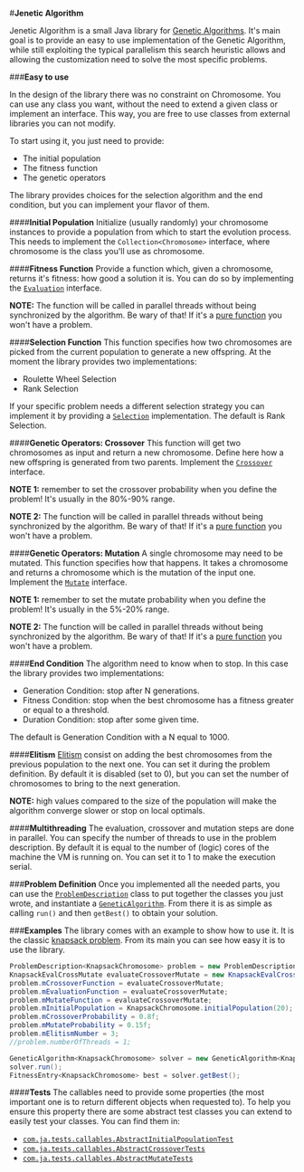 #**Jenetic Algorithm**


Jenetic Algorithm is a small Java library for [Genetic Algorithms](https://en.wikipedia.org/wiki/Genetic_algorithm).
It's main goal is to provide an easy to use implementation of the Genetic Algorithm, while still exploiting the typical parallelism this search heuristic allows and allowing the customization need to solve the most specific problems.


###**Easy to use**

In the design of the library there was no constraint on Chromosome. You can use any class you want, without the need to extend a given class or implement an interface. This way, you are free to use classes from external libraries you can not modify.

To start using it, you just need to provide:

 - The initial population
 - The fitness function
 - The genetic operators

The library provides choices for the selection algorithm and the end condition, but you can implement your flavor of them. 

####**Initial Population**
Initialize (usually randomly) your chromosome instances to provide a population from which to start the evolution process. This needs to implement the  ```Collection<Chromosome>``` interface, where chromosome is the class you'll use as chromosome.

####**Fitness Function**
Provide a function which, given a chromosome, returns it's fitness: how good a solution it is. You can do so by implementing the [```Evaluation```](https://github.com/MakersF/JeneticAlgorithm/blob/master/src/com/ja/callables/Evaluation.java) interface.

**NOTE:** The function will be called in parallel threads without being synchronized by the algorithm. Be wary of that! If it's a [pure function](http://www.sitepoint.com/functional-programming-pure-functions/) you won't have a problem.

####**Selection Function**
This function specifies how two chromosomes are picked from the current population to generate a new offspring. At the moment the library provides two implementations:

 - Roulette Wheel Selection
 - Rank Selection

If your specific problem needs a different selection strategy you can implement it by providing a [```Selection```](https://github.com/MakersF/JeneticAlgorithm/blob/master/src/com/ja/callables/Selection.java) implementation.
The default is Rank Selection.

####**Genetic Operators: Crossover**
This function will get two chromosomes as input and return a new chromosome. Define here how a new offspring is generated from two parents. Implement the [```Crossover```](https://github.com/MakersF/JeneticAlgorithm/blob/master/src/com/ja/callables/Crossover.java) interface.

**NOTE 1:** remember to set the crossover probability when you define the problem! It's usually in the 80%-90% range.

**NOTE 2:** The function will be called in parallel threads without being synchronized by the algorithm. Be wary of that! If it's a [pure function](http://www.sitepoint.com/functional-programming-pure-functions/) you won't have a problem.

####**Genetic Operators: Mutation**
A single chromosome may need to be mutated. This function specifies how that happens. It takes a chromosome and returns a chromosome which is the mutation of the input one. Implement the [```Mutate```](https://github.com/MakersF/JeneticAlgorithm/blob/master/src/com/ja/callables/Mutate.java) interface.

**NOTE 1:** remember to set the mutate probability when you define the problem! It's usually in the 5%-20% range.

**NOTE 2:** The function will be called in parallel threads without being synchronized by the algorithm. Be wary of that! If it's a [pure function](http://www.sitepoint.com/functional-programming-pure-functions/) you won't have a problem.

####**End Condition**
The algorithm need to know when to stop. In this case the library provides two implementations:

- Generation Condition: stop after N generations.
- Fitness Condition: stop when the best chromosome has a fitness greater or equal to a threshold.
- Duration Condition: stop after some given time.

The default is Generation Condition with a N equal to 1000.

####**Elitism**
[Elitism](https://en.wikipedia.org/wiki/Genetic_algorithm#Elitism) consist on adding the best chromosomes from the previous population to the next one. You can set it during the problem definition. By default it is disabled (set to 0), but you can set the number of chromosomes to bring to the next generation.

**NOTE:** high values compared to the size of the population will make the algorithm converge slower or stop on local optimals.

####**Multithreading**
The evaluation, crossover and mutation steps are done in parallel. You can specify the number of threads to use in the problem description. By default it is equal to the number of (logic) cores of the machine the VM is running on. You can set it to 1 to make the execution serial.


###**Problem Definition**
Once you implemented all the needed parts, you can use the [```ProblemDescription```](https://github.com/MakersF/JeneticAlgorithm/blob/master/src/com/ja/algorithm/ProblemDescription.java) class to put together the classes you just wrote, and instantiate a [```GeneticAlgorithm```](https://github.com/MakersF/JeneticAlgorithm/blob/master/src/com/ja/algorithm/GeneticAlgorithm.java).
From there it is as simple as calling ```run()``` and then ```getBest()``` to obtain your solution.

###**Examples**
The library comes with an example to show how to use it. It is the classic [knapsack problem](https://en.wikipedia.org/wiki/Knapsack_problem).
From its main you can see how easy it is to use the library.

```java
ProblemDescription<KnapsackChromosome> problem = new ProblemDescription<KnapsackChromosome>();
KnapsackEvalCrossMutate evaluateCrossoverMutate = new KnapsackEvalCrossMutate();
problem.mCrossoverFunction = evaluateCrossoverMutate;
problem.mEvaluationFunction = evaluateCrossoverMutate;
problem.mMutateFunction = evaluateCrossoverMutate;
problem.mInitialPopulation = KnapsackChromosome.initialPopulation(20);
problem.mCrossoverProbability = 0.8f;
problem.mMutateProbability = 0.15f;
problem.mElitismNumber = 3;
//problem.numberOfThreads = 1;

GeneticAlgorithm<KnapsackChromosome> solver = new GeneticAlgorithm<KnapsackChromosome>(problem);
solver.run();
FitnessEntry<KnapsackChromosome> best = solver.getBest();
```

####**Tests**
The callables need to provide some properties (the most important one is to return different objects when requested to). To help you ensure this property there are some abstract test classes you can extend to easily test your classes.
You can find them in:

- [```com.ja.tests.callables.AbstractInitialPopulationTest```](https://github.com/MakersF/JeneticAlgorithm/blob/master/src/com/ja/tests/callables/AbstractInitialPopulationTest.java)
- [```com.ja.tests.callables.AbstractCrossoverTests```](https://github.com/MakersF/JeneticAlgorithm/blob/master/src/com/ja/tests/callables/AbstractCrossoverTests.java)
- [```com.ja.tests.callables.AbstractMutateTests```](https://github.com/MakersF/JeneticAlgorithm/blob/master/src/com/ja/tests/callables/AbstractMutateTest.java)

